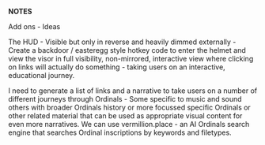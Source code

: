 **NOTES**

Add ons - Ideas

The HUD - Visible but only in reverse and heavily dimmed externally - Create a backdoor / easteregg style hotkey code to enter the helmet and view the visor in full visibility, non-mirrored, interactive view where clicking on links will actually do something - taking users on an interactive, educational journey.

I need to generate a list of links and a narrative to take users on a number of different journeys through Ordinals - Some specific to music and sound others with broader Ordinals history or more focussed specific Ordinals or other related material that can be used as appropriate visual content for even more narratives. We can use vermillion.place - an AI Ordinals search engine that searches Ordinal inscriptions by keywords and filetypes. 

